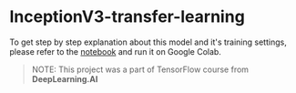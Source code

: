 # InceptionV3-transfer-learning
To get step by step explanation about this model and it's training settings, please refer to the [notebook](https://github.com/KoroshRH/InceptionV3-transfer-learning/blob/main/transfer_learning.ipynb) and run it on Google Colab.  

> NOTE: This project was a part of TensorFlow course from **DeepLearning.AI**
